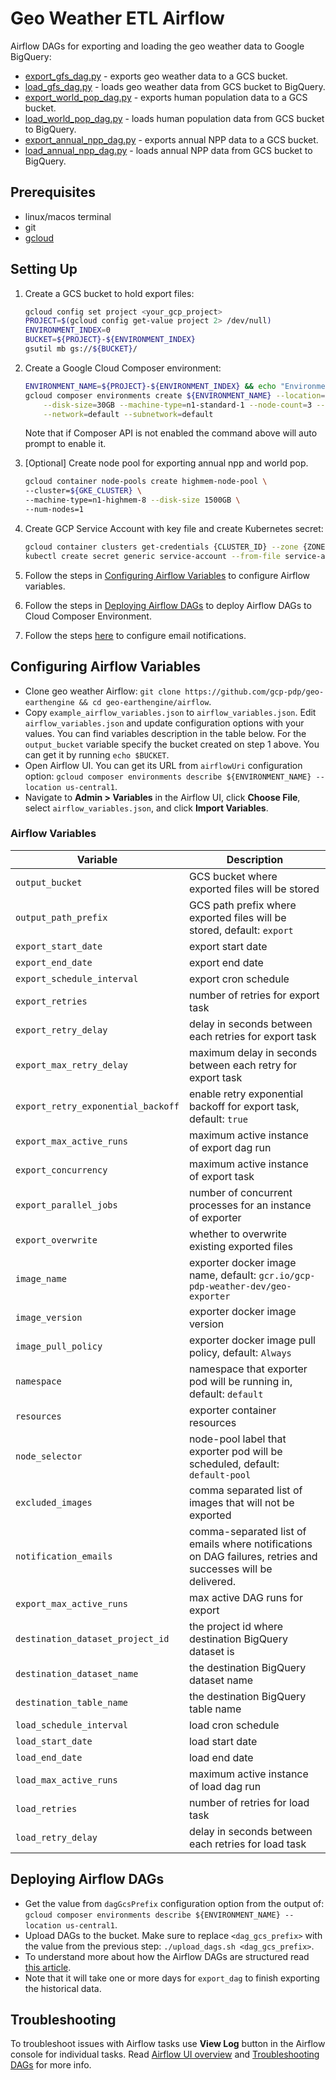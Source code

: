 # Geo Weather ETL Airflow

Airflow DAGs for exporting and loading the geo weather data to Google BigQuery:

- [export_gfs_dag.py](dags/export_gfs_dag.py) - exports geo weather data to a GCS bucket.
- [load_gfs_dag.py](dags/load_gfs_dag.py) - loads geo weather data from GCS bucket to BigQuery.
- [export_world_pop_dag.py](dags/export_world_pop_dag.py) - exports human population data to a GCS bucket.
- [load_world_pop_dag.py](dags/load_gfs_dag.py) - loads human population data from GCS bucket to BigQuery.
- [export_annual_npp_dag.py](dags/export_annual_npp_dag.py) - exports annual NPP data to a GCS bucket.
- [load_annual_npp_dag.py](dags/load_annual_npp_dag.py) - loads annual NPP data from GCS bucket to BigQuery.

## Prerequisites

* linux/macos terminal 
* git
* [gcloud](https://cloud.google.com/sdk/install)

## Setting Up

1. Create a GCS bucket to hold export files:

    ```bash
    gcloud config set project <your_gcp_project>
    PROJECT=$(gcloud config get-value project 2> /dev/null)
    ENVIRONMENT_INDEX=0
    BUCKET=${PROJECT}-${ENVIRONMENT_INDEX}
    gsutil mb gs://${BUCKET}/
    ```

2. Create a Google Cloud Composer environment:

    ```bash
    ENVIRONMENT_NAME=${PROJECT}-${ENVIRONMENT_INDEX} && echo "Environment name is ${ENVIRONMENT_NAME}"
    gcloud composer environments create ${ENVIRONMENT_NAME} --location=us-central1 --zone=us-central1-a \
        --disk-size=30GB --machine-type=n1-standard-1 --node-count=3 --python-version=3 --image-version=composer-1.16.5-airflow-1.10.14 \
        --network=default --subnetwork=default    
    ```
   
    Note that if Composer API is not enabled the command above will auto prompt to enable it.
   
3. [Optional] Create node pool for exporting annual npp and world pop.
   
    ```bash
    gcloud container node-pools create highmem-node-pool \
    --cluster=${GKE_CLUSTER} \
    --machine-type=n1-highmem-8 --disk-size 1500GB \
    --num-nodes=1
    ```
   
4. Create GCP Service Account with key file and create Kubernetes secret:
    ```bash
    gcloud container clusters get-credentials {CLUSTER_ID} --zone {ZONE} --project ${PROJECT}
    kubectl create secret generic service-account --from-file service-account.json={SERVICE_ACCOUNT_KEY.json} 
    ```

5. Follow the steps in [Configuring Airflow Variables](#configuring-airflow-variables) to configure Airflow variables.
    
6. Follow the steps in [Deploying Airflow DAGs](#deploying-airflow-dags) 
to deploy Airflow DAGs to Cloud Composer Environment.
 
7. Follow the steps [here](https://cloud.google.com/composer/docs/how-to/managing/creating#notification) 
to configure email notifications.

## Configuring Airflow Variables

- Clone geo weather Airflow: `git clone https://github.com/gcp-pdp/geo-earthengine && cd geo-earthengine/airflow`.
- Copy `example_airflow_variables.json` to `airflow_variables.json`. 
  Edit `airflow_variables.json` and update configuration options with your values. 
  You can find variables description in the table below. For the `output_bucket` variable 
  specify the bucket created on step 1 above. You can get it by running `echo $BUCKET`.
- Open Airflow UI. You can get its URL from `airflowUri` configuration option: 
  `gcloud composer environments describe ${ENVIRONMENT_NAME} --location us-central1`.
- Navigate to **Admin > Variables** in the Airflow UI, click **Choose File**, select `airflow_variables.json`, 
  and click **Import Variables**.
  
### Airflow Variables

| Variable | Description |
|---|---|
| `output_bucket` | GCS bucket where exported files will be stored |
| `output_path_prefix` | GCS path prefix where exported files will be stored, default: `export` |
| `export_start_date` | export start date |
| `export_end_date` | export end date |
| `export_schedule_interval` | export cron schedule |
| `export_retries` | number of retries for export task |
| `export_retry_delay` | delay in seconds between each retries for export task |
| `export_max_retry_delay` | maximum delay in seconds between each retry for export task |
| `export_retry_exponential_backoff` | enable retry exponential backoff for export task, default: `true` |
| `export_max_active_runs` | maximum active instance of export dag run |
| `export_concurrency` | maximum active instance of export task |
| `export_parallel_jobs` | number of concurrent processes for an instance of exporter |
| `export_overwrite` | whether to overwrite existing exported files |
| `image_name` | exporter docker image name, default: `gcr.io/gcp-pdp-weather-dev/geo-exporter` |
| `image_version` | exporter docker image version |
| `image_pull_policy` | exporter docker image pull policy, default: `Always` |
| `namespace` | namespace that exporter pod will be running in, default: `default` |
| `resources` | exporter container resources |
| `node_selector` | node-pool label that exporter pod will be scheduled, default: `default-pool` |
| `excluded_images` | comma separated list of images that will not be exported |
| `notification_emails` | comma-separated list of emails where notifications on DAG failures, retries and successes will be delivered. |
| `export_max_active_runs` | max active DAG runs for export |
| `destination_dataset_project_id` | the project id where destination BigQuery dataset is |
| `destination_dataset_name` | the destination BigQuery dataset name |
| `destination_table_name` | the destination BigQuery table name |
| `load_schedule_interval` | load cron schedule |
| `load_start_date` | load start date |
| `load_end_date` | load end date |
| `load_max_active_runs` | maximum active instance of load dag run |
| `load_retries` | number of retries for load task |
| `load_retry_delay` | delay in seconds between each retries for load task |
  
## Deploying Airflow DAGs

- Get the value from `dagGcsPrefix` configuration option from the output of:
  `gcloud composer environments describe ${ENVIRONMENT_NAME} --location us-central1`.
- Upload DAGs to the bucket. Make sure to replace `<dag_gcs_prefix>` with the value from the previous step:
  `./upload_dags.sh <dag_gcs_prefix>`.
- To understand more about how the Airflow DAGs are structured 
  read [this article](https://cloud.google.com/blog/products/data-analytics/ethereum-bigquery-how-we-built-dataset).
- Note that it will take one or more days for `export_dag` to finish exporting the historical data.

## Troubleshooting

To troubleshoot issues with Airflow tasks use **View Log** button in the Airflow console for individual tasks.
Read [Airflow UI overview](https://airflow.apache.org/docs/stable/ui.html) and 
[Troubleshooting DAGs](https://cloud.google.com/composer/docs/how-to/using/troubleshooting-dags) for more info. 
